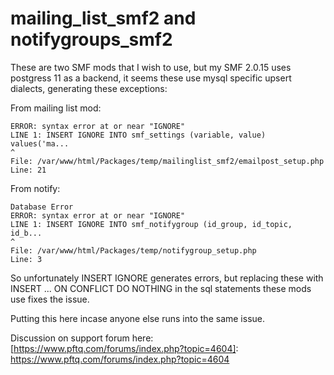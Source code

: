 # mailing_list_smf2 and notifygroups_smf2

These are two SMF mods that I wish to use, but my SMF 2.0.15 uses postgress 11 as a backend, it seems these use mysql specific upsert dialects, generating these exceptions:

From mailing list mod:
```
ERROR: syntax error at or near "IGNORE"
LINE 1: INSERT IGNORE INTO smf_settings (variable, value) values('ma...
^
File: /var/www/html/Packages/temp/mailinglist_smf2/emailpost_setup.php
Line: 21
```

From notify:
```
Database Error
ERROR: syntax error at or near "IGNORE"
LINE 1: INSERT IGNORE INTO smf_notifygroup (id_group, id_topic, id_b...
^
File: /var/www/html/Packages/temp/notifygroup_setup.php
Line: 3
```

So unfortunately INSERT IGNORE generates errors, but replacing these with INSERT ... ON CONFLICT DO NOTHING in the sql statements these mods use fixes the issue.

Putting this here incase anyone else runs into the same issue.

Discussion on support forum here: 
[https://www.pftq.com/forums/index.php?topic=4604]: https://www.pftq.com/forums/index.php?topic=4604
